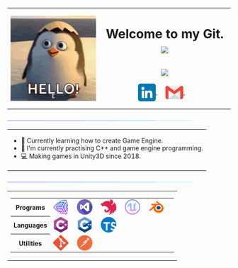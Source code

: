<table>
  <tr>
    <td><img align="left" width="200px" src="images/Hello.gif" /></td>
    <td>
      <h1>
        <p align="center">
          Welcome to my Git. <img src="https://i.giphy.com/media/v1.Y2lkPTc5MGI3NjExbzc2YTlrbXkzOGJuY2xnMDR1czdzZmhyZGp1Y2NnYTNlZnlqZXBteCZlcD12MV9pbnRlcm5hbF9naWZfYnlfaWQmY3Q9Zw/kH6CqYiquZawmU1HI6/giphy.gif" width="28">
        </p>
      </h1>
      <p align="center">
        <img
          src="https://readme-typing-svg.herokuapp.com?color=6AF700&center=true&vCenter=true&width=500&lines=Unity3D+Developer+since+2018">
      </p>
      <p align="center">
        <a href="https://www.linkedin.com/in/bhavesh-kadchha-84967314b">
          <img align="center" alt="BhaveshKadchha|LinkedIn" width="40px" src="images/linkedin.png" />
        </a>&nbsp;&nbsp;&nbsp;&nbsp;
        <a href="mailto:bhaveshkadchha1@gmail.com">
          <img align="center" alt="BhaveshKadchha|Gmail" width="40px" src="images/gmail.png" />
        </a>&nbsp;&nbsp;&nbsp;&nbsp;
      </p>
    </td>
  </tr>
</table>

<img src="images/line.gif">

<table>
  <tr>
    <td>
      <ul>
        <li>🔭 Currently learning how to create Game Engine.</a>
        <li>🌱 I'm currently practising C++ and game engine programming.</li>
        <li>💻 Making games in Unity3D since 2018.</li>
      </ul>
    </td>
  </tr>
</table>

<img src="images/line.gif">

<table>
  <tr>
    <td>
      <p>
      <table>
        <tr>
          <th><center>Programs</center></th>
          <td>
            <img align="center" alt="BhaveshKadchha|Unity" width="35px" src="images/unity.png"/>&nbsp;&nbsp;&nbsp;&nbsp;
            <img align="center" alt="BhaveshKadchha|VS" width="35px" src="images/visualstudio.png"/>&nbsp;&nbsp;&nbsp;&nbsp;
            <img align="center" alt="BhaveshKadchha|Nest" width="35px" src="images/nestjs.png"/>&nbsp;&nbsp;&nbsp;&nbsp;
            <img align="center" alt="BhaveshKadchha|UE" width="35px" src="images/ue.png"/>&nbsp;&nbsp;&nbsp;&nbsp;
            <img align="center" alt="BhaveshKadchha|Blender" width="35px" src="images/blender.png"/>&nbsp;&nbsp;&nbsp;&nbsp;
          </td>
        </tr>
        <tr>
          <th><center>Languages</center></th>
          <td>
            <img align="center" alt="BhaveshKadchha|C#" width="35px" src="images/csharp.png"/>&nbsp;&nbsp;&nbsp;&nbsp;
            <img align="center" alt="BhaveshKadchha|C++" width="35px" src="images/cpp.png"/>&nbsp;&nbsp;&nbsp;&nbsp;
            <img align="center" alt="BhaveshKadchha|TS" width="35px" src="images/typescript.png"/>&nbsp;&nbsp;&nbsp;&nbsp;
          </td>
        </tr>
        <tr>
          <th><center>Utilities</center></th>
          <td>
            <img align="center" alt="BhaveshKadchha|Github" width="35px" src="images/git.png"/>&nbsp;&nbsp;&nbsp;&nbsp;
            <img align="center" alt="BhaveshKadchha|Postman" width="35px" src="images/postman.png"/>&nbsp;&nbsp;&nbsp;&nbsp;
          </td>
        </tr>
      </table>
      </p>
    </td>
  </tr>
</table>